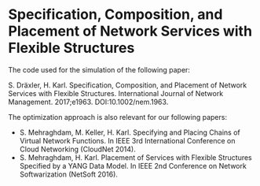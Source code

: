 # Specification, Composition, and Placement of Network Services with Flexible Structures

The code used for the simulation of the following paper:

S. Dräxler, H. Karl. Specification, Composition, and Placement of Network Services with Flexible Structures. International Journal of Network Management. 2017;e1963. DOI:10.1002/nem.1963.

The optimization approach is also relevant for our following papers:

* S. Mehraghdam, M. Keller, H. Karl. Specifying and Placing Chains of Virtual Network Functions. In IEEE 3rd International Conference on Cloud Networking (CloudNet 2014).
* S. Mehraghdam, H. Karl. Placement of Services with Flexible Structures Specified by a YANG Data Model. In IEEE 2nd Conference on Network Softwarization (NetSoft 2016).
